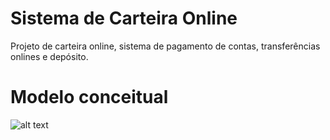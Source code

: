 ﻿# Sistema de Carteira Online
Projeto de carteira online, sistema de pagamento de contas, transferências onlines e depósito.

# Modelo conceitual

![alt text](https://github.com/erickluz/wallet/Documentação/wallet.png)







